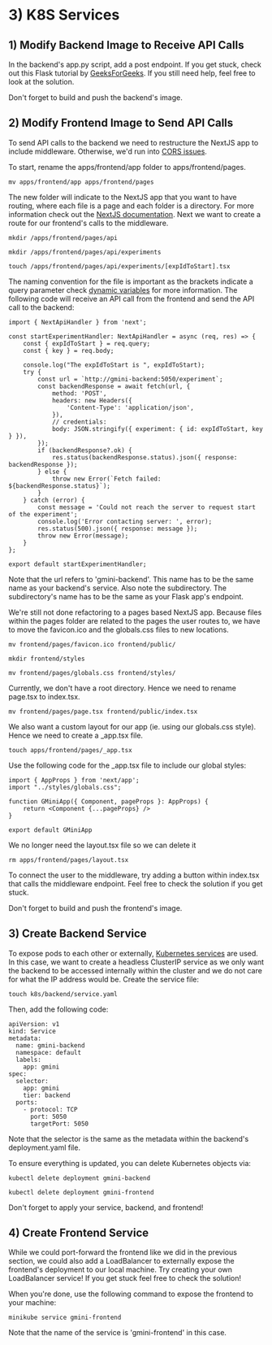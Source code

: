 # 3) K8S Services
## 1) Modify Backend Image to Receive API Calls
In the backend's app.py script, add a post endpoint. If you get stuck, check out this Flask tutorial by [GeeksForGeeks](https://www.geeksforgeeks.org/flask-tutorial/). If you still need help, feel free to look at the solution.

Don't forget to build and push the backend's image.

## 2) Modify Frontend Image to Send API Calls
To send API calls to the backend we need to restructure the NextJS app to include middleware. Otherwise, we'd run into [CORS issues](https://developer.mozilla.org/en-US/docs/Web/HTTP/CORS?utm_medium=firefox-desktop&utm_source=firefox-suggest&utm_campaign=firefox-mdn-web-docs-suggestion-experiment&utm_content=treatment).

To start, rename the apps/frontend/app folder to apps/frontend/pages.

```
mv apps/frontend/app apps/frontend/pages
```

The new folder will indicate to the NextJS app that you want to have routing, where each file is a page and each folder is a directory.
For more information check out the [NextJS documentation](https://nextjs.org/docs/pages/building-your-application/routing/pages-and-layouts). Next we want to create a route for our frontend's calls to the middleware.

```
mkdir /apps/frontend/pages/api
```

```
mkdir /apps/frontend/pages/api/experiments
```

```
touch /apps/frontend/pages/api/experiments/[expIdToStart].tsx
```

The naming convention for the file is important as the brackets indicate a query parameter check [dynamic variables](https://nextjs.org/docs/pages/building-your-application/routing/api-routes) for more information. The following code will receive an API call from the frontend and send the API call to the backend:

```
import { NextApiHandler } from 'next';

const startExperimentHandler: NextApiHandler = async (req, res) => {
	const { expIdToStart } = req.query;
	const { key } = req.body;

	console.log("The expIdToStart is ", expIdToStart);
	try {
		const url = `http://gmini-backend:5050/experiment`;
		const backendResponse = await fetch(url, {
			method: 'POST',
			headers: new Headers({
				'Content-Type': 'application/json',
			}),
			// credentials:
			body: JSON.stringify({ experiment: { id: expIdToStart, key } }),
		});
		if (backendResponse?.ok) {
			res.status(backendResponse.status).json({ response: backendResponse });
		} else {
			throw new Error(`Fetch failed: ${backendResponse.status}`);
		}
	} catch (error) {
		const message = 'Could not reach the server to request start of the experiment';
		console.log('Error contacting server: ', error);
		res.status(500).json({ response: message });
		throw new Error(message);
	}
};

export default startExperimentHandler;
```

Note that the url refers to 'gmini-backend'. This name has to be the same name as your backend's service. Also note the subdirectory. The subdirectory's name has to be the same as your Flask app's endpoint.

We're still not done refactoring to a pages based NextJS app. Because files within the pages folder are related to the pages the user routes to, we have to move the favicon.ico and the globals.css files to new locations. 

```
mv frontend/pages/favicon.ico frontend/public/
```

```
mkdir frontend/styles
```

```
mv frontend/pages/globals.css frontend/styles/
```

Currently, we don't have a root directory. Hence we need to rename page.tsx to index.tsx.

```
mv frontend/pages/page.tsx frontend/public/index.tsx
```

We also want a custom layout for our app (ie. using our globals.css style). Hence we need to create a _app.tsx file.

```
touch apps/frontend/pages/_app.tsx
```

Use the following code for the _app.tsx file to include our global styles:

```
import { AppProps } from 'next/app';
import "../styles/globals.css";

function GMiniApp({ Component, pageProps }: AppProps) {
    return <Component {...pageProps} />
}

export default GMiniApp
```

We no longer need the layout.tsx file so we can delete it

```
rm apps/frontend/pages/layout.tsx
```

To connect the user to the middleware, try adding a button within index.tsx that calls the middleware endpoint. Feel free to check the solution if you get stuck.

Don't forget to build and push the frontend's image.

## 3) Create Backend Service
To expose pods to each other or externally, [Kubernetes services](https://kubernetes.io/docs/concepts/services-networking/service/) are used. In this case, we want to create a headless ClusterIP service as we only want the backend to be accessed internally within the cluster and we do not care for what the IP address would be. Create the service file:

```
touch k8s/backend/service.yaml
```

Then, add the following code:

```
apiVersion: v1
kind: Service
metadata:
  name: gmini-backend
  namespace: default
  labels:
    app: gmini
spec:
  selector:
    app: gmini
    tier: backend
  ports:
    - protocol: TCP
      port: 5050
      targetPort: 5050
```

Note that the selector is the same as the metadata within the backend's deployment.yaml file.

To ensure everything is updated, you can delete Kubernetes objects via:

```
kubectl delete deployment gmini-backend
```

```
kubectl delete deployment gmini-frontend
```

Don't forget to apply your service, backend, and frontend!

## 4) Create Frontend Service

While we could port-forward the frontend like we did in the previous section, we could also add a LoadBalancer to externally expose the frontend's deployment to our local machine. Try creating your own LoadBalancer service! If you get stuck feel free to check the solution!

When you're done, use the following command to expose the frontend to your machine:

```
minikube service gmini-frontend
```

Note that the name of the service is 'gmini-frontend' in this case.
